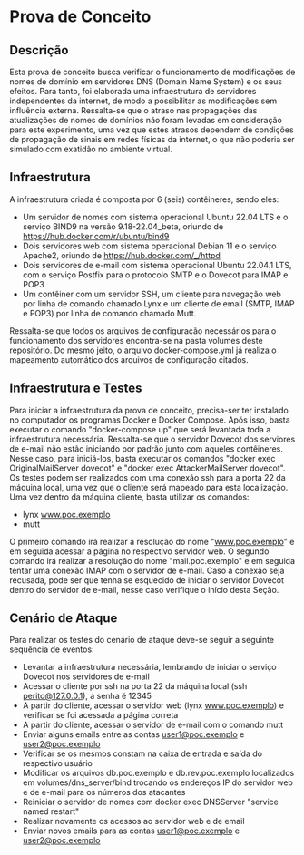 # Prova de Conceito


## Descrição
Esta prova de conceito busca verificar o funcionamento de modificações de nomes de domínio em servidores DNS (Domain Name System) e os seus efeitos. Para tanto, foi elaborada uma infraestrutura de servidores independentes da internet, de modo a possibilitar as modificações sem influência externa. Ressalta-se que o atraso nas propagações das atualizações de nomes de domínios não foram levadas em consideração para este experimento, uma vez que estes atrasos dependem de condições de propagação de sinais em redes físicas da internet, o que não poderia ser simulado com exatidão no ambiente virtual.


## Infraestrutura
A infraestrutura criada é composta por 6 (seis) contêineres, sendo eles:
  * Um servidor de nomes com sistema operacional Ubuntu 22.04 LTS e o serviço BIND9 na versão 9.18-22.04_beta, oriundo de https://hub.docker.com/r/ubuntu/bind9
  * Dois servidores web com sistema operacional Debian 11 e o serviço Apache2, oriundo de https://hub.docker.com/_/httpd
  * Dois servidores de e-mail com sistema operacional Ubuntu 22.04.1 LTS, com o serviço Postfix para o protocolo SMTP e o Dovecot para IMAP e POP3
  * Um contêiner com um servidor SSH, um cliente para navegação web por linha de comando chamado Lynx e um cliente de email (SMTP, IMAP e POP3) por linha de comando chamado Mutt.
  
Ressalta-se que todos os arquivos de configuração necessários para o funcionamento dos servidores encontra-se na pasta volumes deste repositório. Do mesmo jeito, o arquivo docker-compose.yml já realiza o mapeamento automático dos arquivos de configuração citados.


## Infraestrutura e Testes
Para iniciar a infraestrutura da prova de conceito, precisa-ser ter instalado no computador os programas Docker e Docker Compose. Após isso, basta executar o comando "docker-compose up" que será levantada toda a infraestrutura necessária. Ressalta-se que o servidor Dovecot dos serviores de e-mail não estão iniciando por padrão junto com aqueles contêineres. Nesse caso, para iniciá-los, basta executar os comandos "docker exec OriginalMailServer dovecot" e "docker exec AttackerMailServer dovecot". Os testes podem ser realizados com uma conexão ssh para a porta 22 da máquina local, uma vez que o cliente será mapeado para esta localização.
Uma vez dentro da máquina cliente, basta utilizar os comandos:
  * lynx www.poc.exemplo
  * mutt

O primeiro comando irá realizar a resolução do nome "www.poc.exemplo" e em seguida acessar a página no respectivo servidor web. O segundo comando irá realizar a resolução do nome "mail.poc.exemplo" e em seguida tentar uma conexão IMAP com o servidor de e-mail. Caso a conexão seja recusada, pode ser que tenha se esquecido de iniciar o servidor Dovecot dentro do servidor de e-mail, nesse caso verifique o início desta Seção.


## Cenário de Ataque
Para realizar os testes do cenário de ataque deve-se seguir a seguinte sequência de eventos:
  * Levantar a infraestrutura necessária, lembrando de iniciar o serviço Dovecot nos servidores de e-mail
  * Acessar o cliente por ssh na porta 22 da máquina local (ssh perito@127.0.0.1), a senha é 12345
  * A partir do cliente, acessar o servidor web (lynx www.poc.exemplo) e verificar se foi acessada a página correta
  * A partir do cliente, acessar o servidor de e-mail com o comando mutt
  * Enviar alguns emails entre as contas user1@poc.exemplo e user2@poc.exemplo
  * Verificar se os mesmos constam na caixa de entrada e saída do respectivo usuário
  * Modificar os arquivos db.poc.exemplo e db.rev.poc.exemplo localizados em volumes/dns_server/bind trocando os endereços IP do servidor web e de e-mail para os números dos atacantes
  * Reiniciar o servidor de nomes com docker exec DNSServer "service named restart"
  * Realizar novamente os acessos ao servidor web e de email
  * Enviar novos emails para as contas user1@poc.exemplo e user2@poc.exemplo
